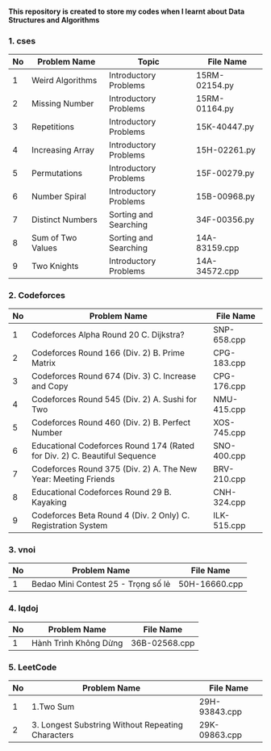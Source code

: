 #### This repository is created to store my codes when I learnt about Data Structures and Algorithms
### 1. cses
| No   | Problem Name               | Topic                 | File Name     |
|------|----------------------------|-----------------------|---------------|
| 1    | Weird Algorithms           | Introductory Problems | 15RM-02154.py |
| 2    | Missing Number             | Introductory Problems | 15RM-01164.py |
| 3    | Repetitions                | Introductory Problems | 15K-40447.py  |
| 4    | Increasing Array           | Introductory Problems | 15H-02261.py  |
| 5    | Permutations               | Introductory Problems | 15F-00279.py  |
| 6    | Number Spiral              | Introductory Problems | 15B-00968.py  |
| 7    | Distinct Numbers           | Sorting and Searching | 34F-00356.py  |
| 8    | Sum of Two Values          | Sorting and Searching | 14A-83159.cpp | 
| 9    | Two Knights                | Introductory Problems | 14A-34572.cpp |

### 2. Codeforces
| No   | Problem Name                                                              | File Name     |
|------|---------------------------------------------------------------------------|---------------|
| 1    | Codeforces Alpha Round 20 C. Dijkstra?                                    | SNP-658.cpp   | 
| 2    | Codeforces Round 166 (Div. 2) B. Prime Matrix                             | CPG-183.cpp   |
| 3    | Codeforces Round 674 (Div. 3) C. Increase and Copy                        | CPG-176.cpp   |
| 4    | Codeforces Round 545 (Div. 2) A. Sushi for Two                            | NMU-415.cpp   |
| 5    | Codeforces Round 460 (Div. 2) B. Perfect Number                           | XOS-745.cpp   |
| 6    | Educational Codeforces Round 174 (Rated for Div. 2) C. Beautiful Sequence | SNO-400.cpp   | 
| 7    | Codeforces Round 375 (Div. 2) A. The New Year: Meeting Friends            | BRV-210.cpp   |
| 8    | Educational Codeforces Round 29 B. Kayaking                               | CNH-324.cpp   |
| 9    | Codeforces Beta Round 4 (Div. 2 Only) C. Registration System              | ILK-515.cpp   |  

### 3. vnoi
| No   | Problem Name                                       | File Name     |
|------|----------------------------------------------------|---------------|
| 1    | Bedao Mini Contest 25 - Trọng số lẻ                | 50H-16660.cpp |

### 4. lqdoj
| No   | Problem Name                                       | File Name     |
|------|----------------------------------------------------|---------------|
| 1    | Hành Trình Không Dừng                              | 36B-02568.cpp |

### 5. LeetCode
| No   | Problem Name                                       | File Name     |
|------|----------------------------------------------------|---------------|
| 1    | 1.Two Sum                                          | 29H-93843.cpp |
| 2    | 3. Longest Substring Without Repeating Characters  | 29K-09863.cpp | 
